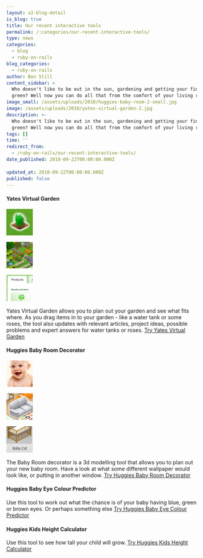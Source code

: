 ```yaml
---
layout: v2-blog-detail
is_blog: true
title: Our recent interactive tools
permalink: /:categories/our-recent-interactive-tools/
type: news
categories:
  - blog
  - ruby-on-rails
blog_categories:
  - ruby-on-rails
author: Ben Still
content_sidebar: >
  Who doesn't like to be out in the sun, gardening and getting your fingers all
  green? Well now you can do all that from the comfort of your living room!
image_small: /assets/uploads/2010/huggies-baby-room-2-small.jpg
image: /assets/uploads/2010/yates-virtual-garden-2.jpg
description: >-
  Who doesn't like to be out in the sun, gardening and getting your fingers all
  green? Well now you can do all that from the comfort of your living room!
tags: []
time: ''
redirect_from:
  - /ruby-on-rails/our-recent-interactive-tools/
date_published: 2010-09-22T00:00:00.000Z

updated_at: 2010-09-22T00:00:00.000Z
published: false
---
```


#### Yates Virtual Garden

![Example 1](/assets/uploads/2010/yates-virtual-garden-1-thumb.jpg)

![Example 2](/assets/uploads/2010/yates-virtual-garden-2-thumb.jpg)

![Example 3](/assets/uploads/2010/yates-virtual-garden-3-thumb.jpg)

Yates Virtual Garden allows you to plan out your garden and see what fits where. As you drag items in to your garden - like a water tank or some roses, the tool also updates with relevant articles, project ideas, possible problems and expert answers for water tanks or roses. [Try Yates Virtual Garden](http://www.yates.com.au/garden-club/virtual-garden/)

#### Huggies Baby Room Decorator

![Example 1](/assets/uploads/2010/huggies-baby-room-1-thumb.jpg)

![Example 2](/assets/uploads/2010/huggies-baby-room-2-thumb.jpg)

![Example 3](/assets/uploads/2010/huggies-baby-room-3-thumb.jpg)

The Baby Room decorator is a 3d modelling tool that allows you to plan out your new baby room. Have a look at what some different wallpaper would look like, or putting in another window. [Try Huggies Baby Room Decorator](http://www.huggies.com.au/pregnancy/baby-nursery/baby-room-decorator)

#### Huggies Baby Eye Colour Predictor

Use this tool to work out what the chance is of your baby having blue, green or brown eyes. Or perhaps something else [Try Huggies Baby Eye Colour Predictor](https://www.huggies.com.au/pregnancy/early-stages/eye-colour)

#### Huggies Kids Height Calculator

Use this tool to see how tall your child will grow. [Try Huggies Kids Height Calculator](https://www.huggies.com.au/pregnancy/early-stages/height)

